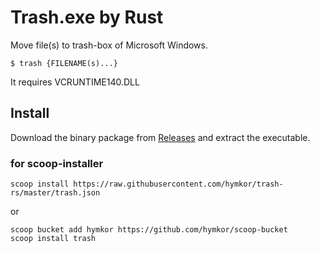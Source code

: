Trash.exe by Rust
=================

Move file(s) to trash-box of Microsoft Windows.

```
$ trash {FILENAME(s)...}
```

It requires VCRUNTIME140.DLL

Install
-------

Download the binary package from [Releases](https://github.com/hymkor/trash-rs/releases) and extract the executable.

### for scoop-installer

```
scoop install https://raw.githubusercontent.com/hymkor/trash-rs/master/trash.json
```

or

```
scoop bucket add hymkor https://github.com/hymkor/scoop-bucket
scoop install trash
```

